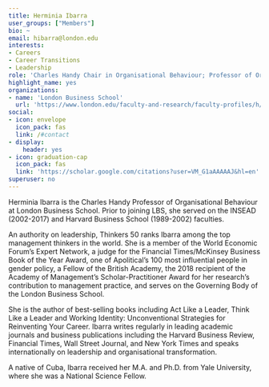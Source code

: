 ```yaml
---
title: Herminia Ibarra
user_groups: ["Members"]
bio: ~
email: hibarra@london.edu
interests:
- Careers
- Career Transitions
- Leadership
role: 'Charles Handy Chair in Organisational Behaviour; Professor of Organisational Behaviour; Chair, Organisational Behaviour Faculty'
highlight_name: yes
organizations:
- name: 'London Business School'
  url: 'https://www.london.edu/faculty-and-research/faculty-profiles/h/herminia-ibarra'
social:
- icon: envelope
  icon_pack: fas
  link: /#contact
- display:
    header: yes
- icon: graduation-cap
  icon_pack: fas
  link: 'https://scholar.google.com/citations?user=VM_G1aAAAAAJ&hl=en'
superuser: no
---
```

Herminia Ibarra is the Charles Handy Professor of Organisational Behaviour at London Business School. Prior to joining LBS, she served on the INSEAD (2002-2017) and Harvard Business School (1989-2002) faculties.

An authority on leadership, Thinkers 50 ranks Ibarra among the top management thinkers in the world. She is a member of the World Economic Forum’s Expert Network, a judge for the Financial Times/McKinsey Business Book of the Year Award, one of Apolitical’s 100 most influential people in gender policy, a Fellow of the British Academy, the 2018 recipient of the Academy of Management’s Scholar-Practitioner Award for her research’s contribution to management practice, and serves on the Governing Body of the London Business School.

She is the author of best-selling books including Act Like a Leader, Think Like a Leader and Working Identity: Unconventional Strategies for Reinventing Your Career. Ibarra writes regularly in leading academic journals and business publications including the Harvard Business Review, Financial Times, Wall Street Journal, and New York Times and speaks internationally on leadership and organisational transformation. 

A native of Cuba, Ibarra received her M.A. and Ph.D. from Yale University, where she was a National Science Fellow.